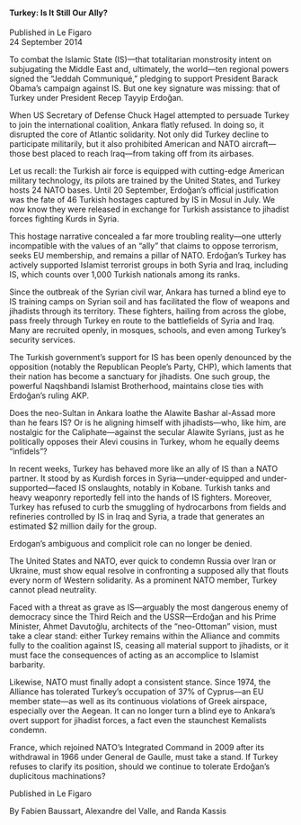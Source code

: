 <h4>Turkey: Is It Still Our Ally?</h4>

Published in Le Figaro
<br>
24 September 2014

To combat the Islamic State (IS)—that totalitarian monstrosity intent on subjugating the Middle East and, ultimately, the world—ten regional powers signed the “Jeddah Communiqué,” pledging to support President Barack Obama’s campaign against IS. But one key signature was missing: that of Turkey under President Recep Tayyip Erdoğan.

When US Secretary of Defense Chuck Hagel attempted to persuade Turkey to join the international coalition, Ankara flatly refused. In doing so, it disrupted the core of Atlantic solidarity. Not only did Turkey decline to participate militarily, but it also prohibited American and NATO aircraft—those best placed to reach Iraq—from taking off from its airbases.

Let us recall: the Turkish air force is equipped with cutting-edge American military technology, its pilots are trained by the United States, and Turkey hosts 24 NATO bases. Until 20 September, Erdoğan’s official justification was the fate of 46 Turkish hostages captured by IS in Mosul in July. We now know they were released in exchange for Turkish assistance to jihadist forces fighting Kurds in Syria.

This hostage narrative concealed a far more troubling reality—one utterly incompatible with the values of an “ally” that claims to oppose terrorism, seeks EU membership, and remains a pillar of NATO. Erdoğan’s Turkey has actively supported Islamist terrorist groups in both Syria and Iraq, including IS, which counts over 1,000 Turkish nationals among its ranks.

Since the outbreak of the Syrian civil war, Ankara has turned a blind eye to IS training camps on Syrian soil and has facilitated the flow of weapons and jihadists through its territory. These fighters, hailing from across the globe, pass freely through Turkey en route to the battlefields of Syria and Iraq. Many are recruited openly, in mosques, schools, and even among Turkey’s security services.

The Turkish government’s support for IS has been openly denounced by the opposition (notably the Republican People’s Party, CHP), which laments that their nation has become a sanctuary for jihadists. One such group, the powerful Naqshbandi Islamist Brotherhood, maintains close ties with Erdoğan’s ruling AKP.

Does the neo-Sultan in Ankara loathe the Alawite Bashar al-Assad more than he fears IS? Or is he aligning himself with jihadists—who, like him, are nostalgic for the Caliphate—against the secular Alawite Syrians, just as he politically opposes their Alevi cousins in Turkey, whom he equally deems “infidels”?

In recent weeks, Turkey has behaved more like an ally of IS than a NATO partner. It stood by as Kurdish forces in Syria—under-equipped and under-supported—faced IS onslaughts, notably in Kobane. Turkish tanks and heavy weaponry reportedly fell into the hands of IS fighters. Moreover, Turkey has refused to curb the smuggling of hydrocarbons from fields and refineries controlled by IS in Iraq and Syria, a trade that generates an estimated $2 million daily for the group.

Erdogan’s ambiguous and complicit role can no longer be denied.

The United States and NATO, ever quick to condemn Russia over Iran or Ukraine, must show equal resolve in confronting a supposed ally that flouts every norm of Western solidarity. As a prominent NATO member, Turkey cannot plead neutrality.

Faced with a threat as grave as IS—arguably the most dangerous enemy of democracy since the Third Reich and the USSR—Erdoğan and his Prime Minister, Ahmet Davutoğlu, architects of the “neo-Ottoman” vision, must take a clear stand: either Turkey remains within the Alliance and commits fully to the coalition against IS, ceasing all material support to jihadists, or it must face the consequences of acting as an accomplice to Islamist barbarity.

Likewise, NATO must finally adopt a consistent stance. Since 1974, the Alliance has tolerated Turkey’s occupation of 37% of Cyprus—an EU member state—as well as its continuous violations of Greek airspace, especially over the Aegean. It can no longer turn a blind eye to Ankara’s overt support for jihadist forces, a fact even the staunchest Kemalists condemn.

France, which rejoined NATO’s Integrated Command in 2009 after its withdrawal in 1966 under General de Gaulle, must take a stand. If Turkey refuses to clarify its position, should we continue to tolerate Erdoğan’s duplicitous machinations?

Published in Le Figaro

By Fabien Baussart, Alexandre del Valle, and Randa Kassis